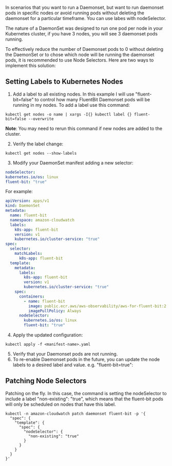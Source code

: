 In scenarios that you want to run a Daemonset, but want to run daemonset pods in specific nodes or avoid running pods without deleting the daemonset for a particular timeframe. You can use labes with nodeSelector. 

The nature of a DaemonSet was designed to run one pod per node in your Kubernetes cluster, if you have 3 nodes, you will see 3 daemonset pods running.

To effectively reduce the number of Daemonset pods to 0 without deleting the DaemonSet or to chose which node will be running the daemonset pods, it is recommended to use Node Selectors. Here are two ways to implement this solution:

## Setting Labels to Kubernetes Nodes

1. Add a label to all existing nodes. In this example I will use "fluent-bit=false" to control how many FluentBit Daemonset pods will be running in my nodes. To add a label use this command:

  `kubectl get nodes -o name | xargs -I{} kubectl label {} fluent-bit=false --overwrite`

  **Note**: You may need to rerun this command if new nodes are added to the cluster.

2. Verify the label change:
   
  `kubectl get nodes --show-labels`

3. Modify your DaemonSet manifest adding a new selector:

  ```yaml
  nodeSelector:
  kubernetes.io/os: linux
  fluent-bit: "true"
  ```

  For example:

  ```yaml
  apiVersion: apps/v1
  kind: DaemonSet
  metadata:
    name: fluent-bit
    namespace: amazon-cloudwatch
    labels:
      k8s-app: fluent-bit
      version: v1
      kubernetes.io/cluster-service: "true"
  spec:
    selector:
      matchLabels:
        k8s-app: fluent-bit
    template:
      metadata:
        labels:
          k8s-app: fluent-bit
          version: v1
          kubernetes.io/cluster-service: "true"
      spec:
        containers:
          - name: fluent-bit
            image: public.ecr.aws/aws-observability/aws-for-fluent-bit:2.32.4
            imagePullPolicy: Always
        nodeSelector:
          kubernetes.io/os: linux
          fluent-bit: "true"
  ```
4. Apply the updated configuration: 
    
  `kubectl apply -f <manifest-name>.yaml`

5. Verify that your Daemonset pods are not running.
6. To re-enable Daemonset pods in the future, you can update the node labels to a desired label and value. e.g. "fluent-bit=true":


## Patching Node Selectors 

Patching on the fly. In this case, the command is setting the nodeSelector to include a label "non-existing": "true", which means that the fluent-bit pods will only be scheduled on nodes that have this label.

```
kubectl -n amazon-cloudwatch patch daemonset fluent-bit -p '{
  "spec": {
    "template": {
      "spec": {
        "nodeSelector": {
          "non-existing": "true"
        }
      }
    }
  }
}'
```